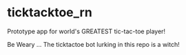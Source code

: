 # ticktacktoe_rn
Prototype app for world's GREATEST tic-tac-toe player!


Be Weary ...
The ticktactoe bot lurking in this repo is a witch!

